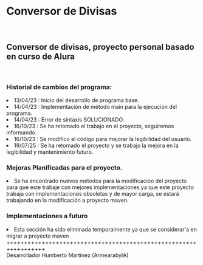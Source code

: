 <h1>Conversor de Divisas</h1>
<br>
<h2>Conversor de divisas, proyecto personal basado en curso de Alura</h2>
<br>
<h3>Historial de cambios del programa: </h3>

<li>13/04/23 : Inicio del desarrollo de programa base.</li>
<li>14/04/23 : Implementación de método main para la ejecución del programa.</li>
<li>14/04/23 : Error de sintaxis SOLUCIONADO.</li>
<li>16/10/23 : Se ha retomado el trabajo en el proyecto, seguiremos informando.</li>
<li>16/10/23 : Se modifico el código para mejorar la legibilidad del usuario.</li>
<li>19/07/25 : Se ha retomado el proyecto y se trabajo la mejora en la legibilidad y mantenimiento futuro.</li>


<h3>Mejoras Planificadas para el proyecto.</h3>

<li>Se ha encontrado nuevos métodos para la modificación del proyecto para que este trabaje con mejores implementaciones ya que este proyecto trabaja con implementaciones obsoletas y de mayor carga, se estará trabajando en la modificación a proyecto maven.</li>

<h3>Implementaciones a futuro</h3>

<li>Esta sección ha sido eliminada temporalmente ya que se considerar'a en migrar a proyecto maven</li>
+++++++++++++++++++++++++++++++++++++++++++++++++++++++++++++++++
<br>
Desarrollador Humberto Martinez (ArmearabyIA)



